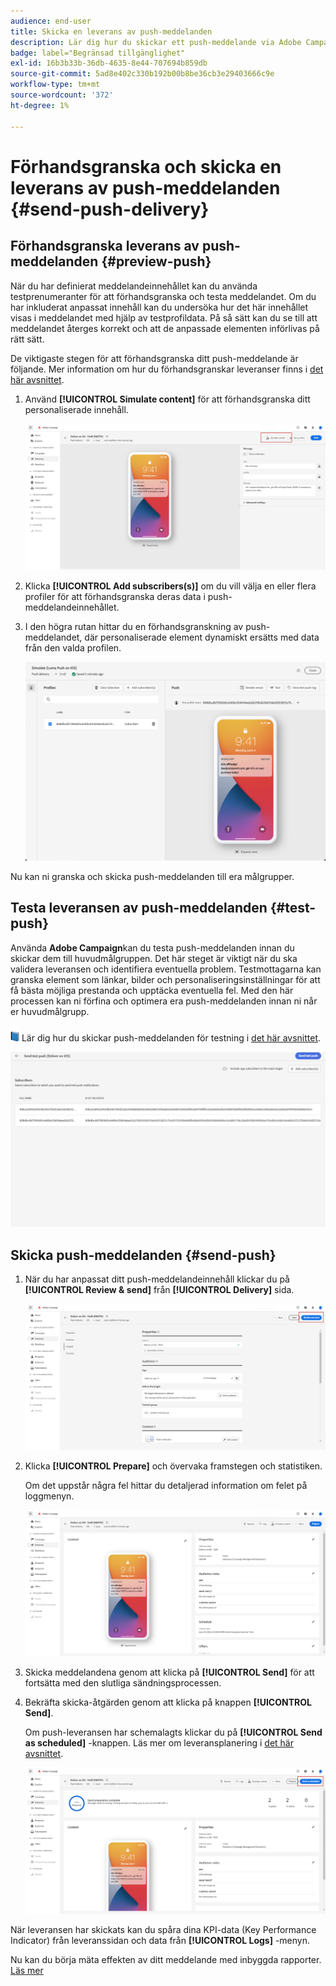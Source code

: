 ```yaml
---
audience: end-user
title: Skicka en leverans av push-meddelanden
description: Lär dig hur du skickar ett push-meddelande via Adobe Campaign Web
badge: label="Begränsad tillgänglighet"
exl-id: 16b3b33b-36db-4635-8e44-707694b859db
source-git-commit: 5ad8e402c330b192b00b8be36cb3e29403666c9e
workflow-type: tm+mt
source-wordcount: '372'
ht-degree: 1%

---
```


# Förhandsgranska och skicka en leverans av push-meddelanden {#send-push-delivery}

## Förhandsgranska leverans av push-meddelanden {#preview-push}

När du har definierat meddelandeinnehållet kan du använda testprenumeranter för att förhandsgranska och testa meddelandet. Om du har inkluderat anpassat innehåll kan du undersöka hur det här innehållet visas i meddelandet med hjälp av testprofildata. På så sätt kan du se till att meddelandet återges korrekt och att de anpassade elementen införlivas på rätt sätt.

De viktigaste stegen för att förhandsgranska ditt push-meddelande är följande. Mer information om hur du förhandsgranskar leveranser finns i [det här avsnittet](../preview-test/preview-content.md).

1. Använd **[!UICONTROL Simulate content]** för att förhandsgranska ditt personaliserade innehåll.

   ![](assets/push_send_1.png)

1. Klicka **[!UICONTROL Add subscribers(s)]** om du vill välja en eller flera profiler för att förhandsgranska deras data i push-meddelandeinnehållet.


   <!--Once your test subscribers are selected, click **[!UICONTROL Select]**.
    ![](assets/push_send_5.png)-->

1. I den högra rutan hittar du en förhandsgranskning av push-meddelandet, där personaliserade element dynamiskt ersätts med data från den valda profilen.

   ![](assets/push_send_7.png)

Nu kan ni granska och skicka push-meddelanden till era målgrupper.

## Testa leveransen av push-meddelanden {#test-push}

Använda **Adobe Campaign**kan du testa push-meddelanden innan du skickar dem till huvudmålgruppen. Det här steget är viktigt när du ska validera leveransen och identifiera eventuella problem.
Testmottagarna kan granska element som länkar, bilder och personaliseringsinställningar för att få bästa möjliga prestanda och upptäcka eventuella fel. Med den här processen kan ni förfina och optimera era push-meddelanden innan ni når er huvudmålgrupp.

![](../assets/do-not-localize/book.png) Lär dig hur du skickar push-meddelanden för testning i [det här avsnittet](../preview-test/test-deliveries.md#subscribers).

![](assets/push_send_6.png)

## Skicka push-meddelanden {#send-push}

1. När du har anpassat ditt push-meddelandeinnehåll klickar du på **[!UICONTROL Review & send]** från **[!UICONTROL Delivery]** sida.

   ![](assets/push_send_2.png)

1. Klicka **[!UICONTROL Prepare]** och övervaka framstegen och statistiken.

   Om det uppstår några fel hittar du detaljerad information om felet på loggmenyn.

   ![](assets/push_send_3.png)

1. Skicka meddelandena genom att klicka på **[!UICONTROL Send]** för att fortsätta med den slutliga sändningsprocessen.

1. Bekräfta skicka-åtgärden genom att klicka på knappen **[!UICONTROL Send]**.

   Om push-leveransen har schemalagts klickar du på **[!UICONTROL Send as scheduled]** -knappen. Läs mer om leveransplanering i [det här avsnittet](../msg/gs-messages.md#schedule-the-delivery-sending).

   ![](assets/push_send_4.png)

När leveransen har skickats kan du spåra dina KPI-data (Key Performance Indicator) från leveranssidan och data från **[!UICONTROL Logs]** -menyn.

Nu kan du börja mäta effekten av ditt meddelande med inbyggda rapporter. [Läs mer](../reporting/push-report.md)
